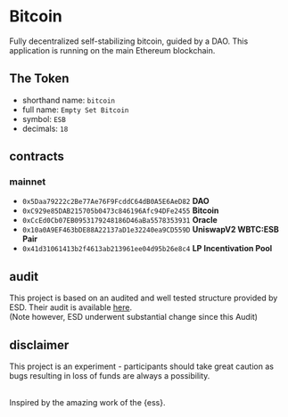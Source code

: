# Bitcoin

Fully decentralized self-stabilizing bitcoin, guided by a DAO. This application is running on the main Ethereum blockchain.

## The Token

- shorthand name: `bitcoin`
- full name: `Empty Set Bitcoin`
- symbol: `ESB`
- decimals: `18`

## contracts

### mainnet

- `0x5Daa79222c2Be77Ae76F9FcddC64dB0A5E6AeD82` **DAO**
- `0xC929e85DAB215705b0473c846196Afc94DFe2455` **Bitcoin**
- `0xCcEd0Cb07EB0953179248186D46aBa5578353931` **Oracle**
- `0x10a0A9EF463bDE88A22137aD1e32240ea9CD559D` **UniswapV2 WBTC:ESB Pair**
- `0x41d31061413b2f4613ab213961ee04d95b26e8c4` **LP Incentivation Pool**

## audit

This project is based on an audited and well tested structure provided by ESD. Their audit
is available [here](https://github.com/emptysetsquad/dollar/blob/master/audit/REP-Dollar-06-11-20.pdf).  
(Note however, ESD underwent substantial change since this Audit)

## disclaimer

This project is an experiment - participants should take great caution as bugs resulting in loss of funds are always a possibility.

<br>
Inspired by the amazing work of the {ess}.
